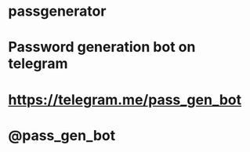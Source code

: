 # passgenerator
# Password generation bot on telegram
# https://telegram.me/pass_gen_bot
# @pass_gen_bot
